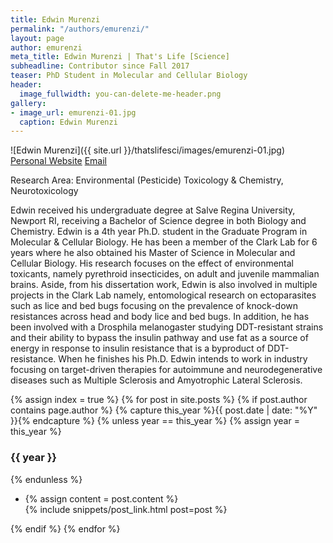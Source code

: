 ```yaml
---
title: Edwin Murenzi
permalink: "/authors/emurenzi/"
layout: page
author: emurenzi
meta_title: Edwin Murenzi | That's Life [Science]
subheadline: Contributor since Fall 2017
teaser: PhD Student in Molecular and Cellular Biology
header:
  image_fullwidth: you-can-delete-me-header.png
gallery:
- image_url: emurenzi-01.jpg
  caption: Edwin Murenzi
---
```


![Edwin Murenzi]({{ site.url }}/thatslifesci/images/emurenzi-01.jpg)<br>
[Personal Website](https://www.vasci.umass.edu/contact-us/gradstudents/edwin-murenzi)
[Email](mailto:emurenzi@vasci.umass.edu)

Research Area: Environmental (Pesticide) Toxicology & Chemistry, Neurotoxicology

Edwin received his undergraduate degree at Salve Regina University, Newport RI, receiving a Bachelor of Science degree in both Biology and Chemistry. Edwin is a 4th year Ph.D. student in the Graduate Program in Molecular & Cellular Biology. He has been a member of the Clark Lab for 6 years where he also obtained his Master of Science in Molecular and Cellular Biology. His research focuses on the effect of environmental toxicants, namely pyrethroid insecticides, on adult and juvenile mammalian brains. Aside, from his dissertation work, Edwin is also involved in multiple projects in the Clark Lab namely, entomological research on ectoparasites such as lice and bed bugs focusing on the prevalence of knock-down resistances across head and body lice and bed bugs. In addition, he has been involved with a Drosphila melanogaster studying DDT-resistant strains and their ability to bypass the insulin pathway and use fat as a source of energy in response to insulin resistance that is a byproduct of DDT-resistance. When he finishes his Ph.D. Edwin intends to work in industry focusing on target-driven therapies for autoimmune and neurodegenerative diseases such as Multiple Sclerosis and Amyotrophic Lateral Sclerosis.

{% assign index = true %}
{% for post in site.posts %}
{% if post.author contains page.author %}
{% capture this_year %}{{ post.date | date: "%Y" }}{% endcapture %}
{% unless year == this_year %}
{% assign year = this_year %}
<h3>{{ year }}</h3>
{% endunless %}
<ul style="list-style-type:disc">
 <li> 
 {% assign content = post.content %} 
 <article>
 {% include snippets/post_link.html post=post %}
 </article>
 </li>
</ul>
{% endif %}
{% endfor %}
